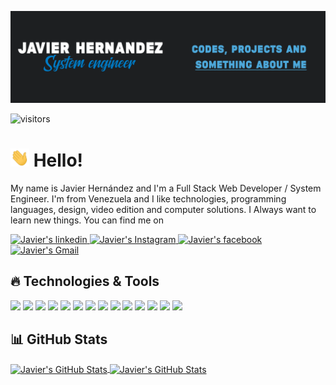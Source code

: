 [![Header](https://raw.githubusercontent.com/JavierxHernandez/javierxhernandez/main/resources/readme_header.png "Javier's Header")](https://www.linkedin.com/in/javier-hernández-14424a186/)

![visitors](https://visitor-badge.glitch.me/badge?page_id=javierxhernandez.visitor-badge)

# <img src="https://raw.githubusercontent.com/JavierxHernandez/javierxhernandez/main/resources/hello.gif" width="30px" alt="Javier's Hello"> Hello!

My name is Javier Hernández and I'm a Full Stack Web Developer / System Engineer. I'm from Venezuela and I like technologies, programming languages, design, video edition and computer solutions. I Always want to learn new things. You can find me on 
  <div align="left">
  <a href="https://www.linkedin.com/in/javier-hernández-14424a186/" target="_blank">
    <img alt="Javier's linkedin" width="22px" src="https://cdn.jsdelivr.net/npm/simple-icons@3.12.2/icons/linkedin.svg">
  </a>
  <a href="https://www.instagram.com/javierhehe/" target="_blank">
    <img alt="Javier's Instagram" width="22px" src="https://cdn.jsdelivr.net/npm/simple-icons@3.12.2/icons/instagram.svg">
  </a>
  <a href="https://www.facebook.com/ijavierhernandez" target="_blank">
    <img alt="Javier's facebook" width="22px" src="https://cdn.jsdelivr.net/npm/simple-icons@3.12.2/icons/facebook.svg">
  </a>
  <a href="mailto:javierxhernandezx@gmail.com" mailto="javierxhernandezx@gmail.com" target="_blank">
    <img alt="Javier's Gmail" width="22px" src="https://cdn.jsdelivr.net/npm/simple-icons@3.12.2/icons/gmail.svg">
  </a>
  </div>

## :fire: Technologies & Tools
![](https://img.shields.io/badge/OS-Linux-informational?style=flat&logo=linux&logoColor=white&color=007cc7)
![](https://img.shields.io/badge/OS-Windows-informational?style=flat&logo=windows&logoColor=white&color=007cc7)
![](https://img.shields.io/badge/Editor-VSCO-informational?style=flat&logo=visualstudiocode-idea&logoColor=white&color=007cc7)
![](https://img.shields.io/badge/Code-HTML-informational?style=flat&logo=html5&logoColor=white&color=007cc7)
![](https://img.shields.io/badge/Code-CSS-informational?style=flat&logo=css3&logoColor=white&color=007cc7)
![](https://img.shields.io/badge/Code-javascript-informational?style=flat&logo=javascript&logoColor=white&color=007cc7)
![](https://img.shields.io/badge/Code-Php-informational?style=flat&logo=php&logoColor=white&color=007cc7)
![](https://img.shields.io/badge/Code-Laravel-informational?style=flat&logo=laravel&logoColor=white&color=007cc7)
![](https://img.shields.io/badge/Code-Vue-informational?style=flat&logo=vue-dot-js&logoColor=white&color=007cc7)
![](https://img.shields.io/badge/Code-Nodejs-informational?style=flat&logo=node-dot-js.js&logoColor=white&color=007cc7)
![](https://img.shields.io/badge/Shell-Bash-informational?style=flat&logo=gnu-bash&logoColor=white&color=007cc7)
![](https://img.shields.io/badge/Tools-PostgreSQL-informational?style=flat&logo=postgresql&logoColor=white&color=007cc7)
![](https://img.shields.io/badge/Tools-MySQL-informational?style=flat&logo=mysql&logoColor=white&color=007cc7)
![](https://img.shields.io/badge/Tools-Git-informational?style=flat&logo=git&logoColor=white&color=007cc7)

## :bar_chart: GitHub Stats

<a href="https://github.com/JavierxHernandez/JavierxHernandez">
  <img align="center" src="https://github-readme-stats.vercel.app/api/top-langs/?username=JavierxHernandez&hide=java,html&title_color=ffffff&text_color=c9cacc&icon_color=007cc7&bg_color=1d1f21" alt="Javier's GitHub Stats" />
</a>
<a href="https://github.com/JavierxHernandez/JavierxHernandez">
  <img align="center" src="https://github-readme-stats.vercel.app/api?username=JavierxHernandez&show_icons=true&line_height=27&count_private=true&title_color=ffffff&text_color=c9cacc&icon_color=007cc7&bg_color=1d1f21" alt="Javier's GitHub Stats" />
</a>  